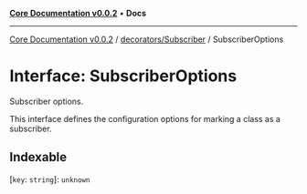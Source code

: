 [**Core Documentation v0.0.2**](../../../README.md) • **Docs**

***

[Core Documentation v0.0.2](../../../modules.md) / [decorators/Subscriber](../README.md) / SubscriberOptions

# Interface: SubscriberOptions

Subscriber options.

This interface defines the configuration options for marking a class as a subscriber.

## Indexable

 \[`key`: `string`\]: `unknown`
